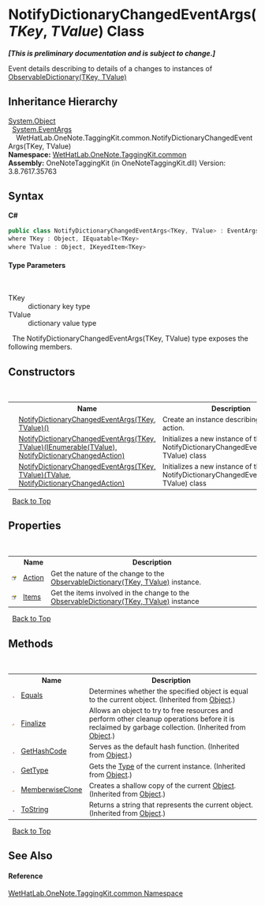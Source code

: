 # NotifyDictionaryChangedEventArgs(*TKey*, *TValue*) Class
 _**\[This is preliminary documentation and is subject to change.\]**_

Event details describing to details of a changes to instances of <a href="b95e4b9e-1bee-ddc0-1db7-61a35069e23a.md">ObservableDictionary(TKey, TValue)</a>


## Inheritance Hierarchy
<a href="http://msdn2.microsoft.com/en-us/library/e5kfa45b" target="_blank">System.Object</a><br />&nbsp;&nbsp;<a href="http://msdn2.microsoft.com/en-us/library/118wxtk3" target="_blank">System.EventArgs</a><br />&nbsp;&nbsp;&nbsp;&nbsp;WetHatLab.OneNote.TaggingKit.common.NotifyDictionaryChangedEventArgs(TKey, TValue)<br />
**Namespace:**&nbsp;<a href="bcdbab9c-63d1-48a4-6937-af53fb8d9a55.md">WetHatLab.OneNote.TaggingKit.common</a><br />**Assembly:**&nbsp;OneNoteTaggingKit (in OneNoteTaggingKit.dll) Version: 3.8.7617.35763

## Syntax

**C#**<br />
``` C#
public class NotifyDictionaryChangedEventArgs<TKey, TValue> : EventArgs
where TKey : Object, IEquatable<TKey>
where TValue : Object, IKeyedItem<TKey>

```


#### Type Parameters
&nbsp;<dl><dt>TKey</dt><dd>dictionary key type</dd><dt>TValue</dt><dd>dictionary value type</dd></dl>&nbsp;
The NotifyDictionaryChangedEventArgs(TKey, TValue) type exposes the following members.


## Constructors
&nbsp;<table><tr><th></th><th>Name</th><th>Description</th></tr><tr><td>![Protected method](media/protmethod.gif "Protected method")</td><td><a href="3ec01397-075d-3e67-fd3b-2e5c3f149aa2.md">NotifyDictionaryChangedEventArgs(TKey, TValue)()</a></td><td>
Create an instance describing a <a href="2dae77bf-03d6-02df-4c8e-e1e5ea46a86a.md">Reset</a> action.</td></tr><tr><td>![Protected method](media/protmethod.gif "Protected method")</td><td><a href="4cde9c7f-747a-63ab-f3b7-13eb16474271.md">NotifyDictionaryChangedEventArgs(TKey, TValue)(IEnumerable(TValue), NotifyDictionaryChangedAction)</a></td><td>
Initializes a new instance of the NotifyDictionaryChangedEventArgs(TKey, TValue) class</td></tr><tr><td>![Protected method](media/protmethod.gif "Protected method")</td><td><a href="5dbf55fb-ec7b-5019-0478-2b7b96a7f66b.md">NotifyDictionaryChangedEventArgs(TKey, TValue)(TValue, NotifyDictionaryChangedAction)</a></td><td>
Initializes a new instance of the NotifyDictionaryChangedEventArgs(TKey, TValue) class</td></tr></table>&nbsp;
<a href="#notifydictionarychangedeventargs(*tkey*,-*tvalue*)-class">Back to Top</a>

## Properties
&nbsp;<table><tr><th></th><th>Name</th><th>Description</th></tr><tr><td>![Public property](media/pubproperty.gif "Public property")</td><td><a href="04887103-2749-c463-2e19-cf9588a5be56.md">Action</a></td><td>
Get the nature of the change to the <a href="b95e4b9e-1bee-ddc0-1db7-61a35069e23a.md">ObservableDictionary(TKey, TValue)</a> instance.</td></tr><tr><td>![Public property](media/pubproperty.gif "Public property")</td><td><a href="1abb2ce4-d616-eef1-7a65-cbed78c73599.md">Items</a></td><td>
Get the items involved in the change to the <a href="b95e4b9e-1bee-ddc0-1db7-61a35069e23a.md">ObservableDictionary(TKey, TValue)</a> instance</td></tr></table>&nbsp;
<a href="#notifydictionarychangedeventargs(*tkey*,-*tvalue*)-class">Back to Top</a>

## Methods
&nbsp;<table><tr><th></th><th>Name</th><th>Description</th></tr><tr><td>![Public method](media/pubmethod.gif "Public method")</td><td><a href="http://msdn2.microsoft.com/en-us/library/bsc2ak47" target="_blank">Equals</a></td><td>
Determines whether the specified object is equal to the current object.
 (Inherited from <a href="http://msdn2.microsoft.com/en-us/library/e5kfa45b" target="_blank">Object</a>.)</td></tr><tr><td>![Protected method](media/protmethod.gif "Protected method")</td><td><a href="http://msdn2.microsoft.com/en-us/library/4k87zsw7" target="_blank">Finalize</a></td><td>
Allows an object to try to free resources and perform other cleanup operations before it is reclaimed by garbage collection.
 (Inherited from <a href="http://msdn2.microsoft.com/en-us/library/e5kfa45b" target="_blank">Object</a>.)</td></tr><tr><td>![Public method](media/pubmethod.gif "Public method")</td><td><a href="http://msdn2.microsoft.com/en-us/library/zdee4b3y" target="_blank">GetHashCode</a></td><td>
Serves as the default hash function.
 (Inherited from <a href="http://msdn2.microsoft.com/en-us/library/e5kfa45b" target="_blank">Object</a>.)</td></tr><tr><td>![Public method](media/pubmethod.gif "Public method")</td><td><a href="http://msdn2.microsoft.com/en-us/library/dfwy45w9" target="_blank">GetType</a></td><td>
Gets the <a href="http://msdn2.microsoft.com/en-us/library/42892f65" target="_blank">Type</a> of the current instance.
 (Inherited from <a href="http://msdn2.microsoft.com/en-us/library/e5kfa45b" target="_blank">Object</a>.)</td></tr><tr><td>![Protected method](media/protmethod.gif "Protected method")</td><td><a href="http://msdn2.microsoft.com/en-us/library/57ctke0a" target="_blank">MemberwiseClone</a></td><td>
Creates a shallow copy of the current <a href="http://msdn2.microsoft.com/en-us/library/e5kfa45b" target="_blank">Object</a>.
 (Inherited from <a href="http://msdn2.microsoft.com/en-us/library/e5kfa45b" target="_blank">Object</a>.)</td></tr><tr><td>![Public method](media/pubmethod.gif "Public method")</td><td><a href="http://msdn2.microsoft.com/en-us/library/7bxwbwt2" target="_blank">ToString</a></td><td>
Returns a string that represents the current object.
 (Inherited from <a href="http://msdn2.microsoft.com/en-us/library/e5kfa45b" target="_blank">Object</a>.)</td></tr></table>&nbsp;
<a href="#notifydictionarychangedeventargs(*tkey*,-*tvalue*)-class">Back to Top</a>

## See Also


#### Reference
<a href="bcdbab9c-63d1-48a4-6937-af53fb8d9a55.md">WetHatLab.OneNote.TaggingKit.common Namespace</a><br />